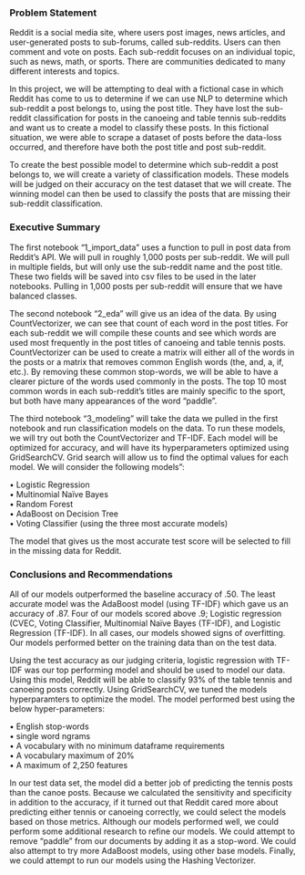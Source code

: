 ### Problem Statement

Reddit is a social media site, where users post images, news articles, and user-generated posts to sub-forums, called sub-reddits.  Users can then comment and vote on posts.  Each sub-reddit focuses on an individual topic, such as news, math, or sports.  There are communities dedicated to many different interests and topics.  

In this project, we will be attempting to deal with a fictional case in which Reddit has come to us to determine if we can use NLP to determine which sub-reddit a post belongs to, using the post title.  They have lost the sub-reddit classification for posts in the canoeing and table tennis sub-reddits and want us to create a model to classify these posts.  In this fictional situation, we were able to scrape a dataset of posts before the data-loss occurred, and therefore have both the post title and post sub-reddit.

To create the best possible model to determine which sub-reddit a post belongs to, we will create a variety of classification models.  These models will be judged on their accuracy on the test dataset that we will create.  The winning model can then be used to classify the posts that are missing their sub-reddit classification.

### Executive Summary

The first notebook “1_import_data” uses a function to pull in post data from Reddit’s API.  We will pull in roughly 1,000 posts per sub-reddit.  We will pull in multiple fields, but will only use the sub-reddit name and the post title.  These two fields will be saved into csv files to be used in the later notebooks.  Pulling in 1,000 posts per sub-reddit will ensure that we have balanced classes.

The second notebook “2_eda” will give us an idea of the data.  By using CountVectorizer, we can see that count of each word in the post titles.  For each sub-reddit we will compile these counts and see which words are used most frequently in the post titles of canoeing and table tennis posts.  CountVectorizer can be used to create a matrix will either all of the words in the posts or a matrix that removes common English words (the, and, a, if, etc.).  By removing these common stop-words, we will be able to have a clearer picture of the words used commonly in the posts.  The top 10 most common words in each sub-reddit’s titles are mainly specific to the sport, but both have many appearances of the word “paddle”.

The third notebook “3_modeling” will take the data we pulled in the first notebook and run classification models on the data.  To run these models, we will try out both the CountVectorizer and TF-IDF.  Each model will be optimized for accuracy, and will have its hyperparameters optimized using GridSearchCV.  Grid search will allow us to find the optimal values for each model.  We will consider the following models”:

•	Logistic Regression <br />
•	Multinomial Naïve Bayes <br />
•	Random Forest <br />
•	AdaBoost on Decision Tree <br />
•	Voting Classifier (using the three most accurate models) <br />

The model that gives us the most accurate test score will be selected to fill in the missing data for Reddit.

### Conclusions and Recommendations

All of our models outperformed the baseline accuracy of .50.  The least accurate model was the AdaBoost model (using TF-IDF) which gave us an accuracy of .87.  Four of our models scored above .9; Logistic regression (CVEC, Voting Classifier, Multinomial Naïve Bayes (TF-IDF), and Logistic Regression (TF-IDF).  In all cases, our models showed signs of overfitting.  Our models performed better on the training data than on the test data.

Using the test accuracy as our judging criteria, logistic regression with TF-IDF was our top performing model and should be used to model our data.  Using this model, Reddit will be able to classify 93% of the table tennis and canoeing posts correctly.  Using GridSearchCV, we tuned the models hyperparamters to optimize the model.  The model performed best using the below hyper-parameters:

•	English stop-words <br />
•	single word ngrams <br />
•	A vocabulary with no minimum dataframe requirements <br />
•	A vocabulary maximum of 20% <br />
•	A maximum of 2,250 features <br />

In our test data set, the model did a better job of predicting the tennis posts than the canoe posts.  Because we calculated the sensitivity and specificity in addition to the accuracy, if it turned out that Reddit cared more about predicting either tennis or canoeing correctly, we could select the models based on those metrics.
Although our models performed well, we could perform some additional research to refine our models.  We could attempt to remove “paddle” from our documents by adding it as a stop-word.  We could also attempt to try more AdaBoost models, using other base models.  Finally, we could attempt to run our models using the Hashing Vectorizer.
